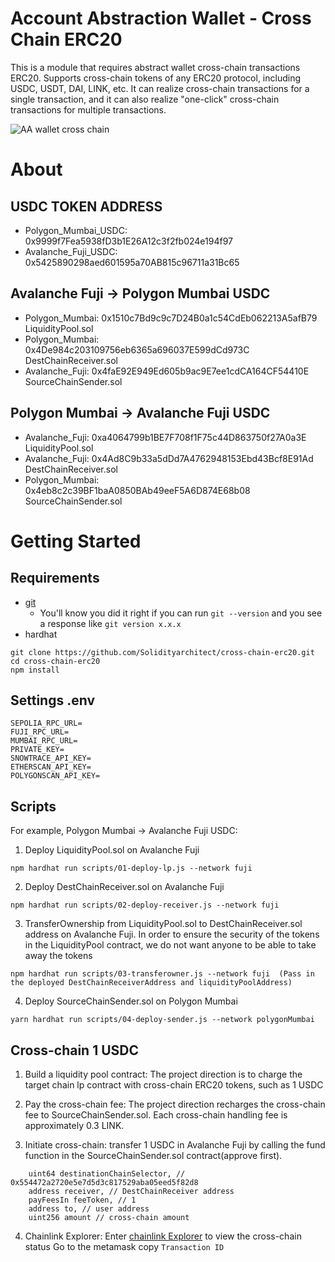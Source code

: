 # Account Abstraction Wallet - Cross Chain ERC20 
This is a module that requires abstract wallet cross-chain transactions ERC20.
Supports cross-chain tokens of any ERC20 protocol, including USDC, USDT, DAI, LINK, etc.
It can realize cross-chain transactions for a single transaction, and it can also realize "one-click" cross-chain transactions for multiple transactions.

![AA wallet cross chain](https://github.com/Solidityarchitect/cross-chain-erc20/assets/125990317/4ea809f6-9be7-429c-a573-de16b84c6c48)


# About

## USDC TOKEN ADDRESS
- Polygon_Mumbai_USDC: 0x9999f7Fea5938fD3b1E26A12c3f2fb024e194f97
- Avalanche_Fuji_USDC: 0x5425890298aed601595a70AB815c96711a31Bc65

## Avalanche Fuji -> Polygon Mumbai USDC
- Polygon_Mumbai:  0x1510c7Bd9c9c7D24B0a1c54CdEb062213A5afB79 LiquidityPool.sol
- Polygon_Mumbai: 0x4De984c203109756eb6365a696037E599dCd973C DestChainReceiver.sol
- Avalanche_Fuji: 0x4faE92E949Ed605b9ac9E7ee1cdCA164CF54410E SourceChainSender.sol

## Polygon Mumbai -> Avalanche Fuji USDC
- Avalanche_Fuji: 0xa4064799b1BE7F708f1F75c44D863750f27A0a3E LiquidityPool.sol
- Avalanche_Fuji: 0x4Ad8C9b33a5dDd7A4762948153Ebd43Bcf8E91Ad DestChainReceiver.sol
- Polygon_Mumbai: 0x4eb8c2c39BF1baA0850BAb49eeF5A6D874E68b08 SourceChainSender.sol

# Getting Started

## Requirements

- [git](https://git-scm.com/book/en/v2/Getting-Started-Installing-Git)
  - You'll know you did it right if you can run `git --version` and you see a response like `git version x.x.x`
- hardhat


```
git clone https://github.com/Solidityarchitect/cross-chain-erc20.git
cd cross-chain-erc20
npm install
```


## Settings .env

```
SEPOLIA_RPC_URL=
FUJI_RPC_URL=
MUMBAI_RPC_URL=
PRIVATE_KEY=
SNOWTRACE_API_KEY=
ETHERSCAN_API_KEY=
POLYGONSCAN_API_KEY=
```


## Scripts

For example, Polygon Mumbai -> Avalanche Fuji USDC:

1. Deploy LiquidityPool.sol on Avalanche Fuji

```
npm hardhat run scripts/01-deploy-lp.js --network fuji
```

2. Deploy DestChainReceiver.sol on Avalanche Fuji

```
npm hardhat run scripts/02-deploy-receiver.js --network fuji
```

3. TransferOwnership from LiquidityPool.sol to DestChainReceiver.sol address on Avalanche Fuji.
   In order to ensure the security of the tokens in the LiquidityPool contract, we do not want anyone to be able to take away the tokens

```
npm hardhat run scripts/03-transferowner.js --network fuji  (Pass in the deployed DestChainReceiverAddress and liquidityPoolAddress)
```

4. Deploy SourceChainSender.sol on Polygon Mumbai

```
yarn hardhat run scripts/04-deploy-sender.js --network polygonMumbai
```

## Cross-chain 1 USDC
1. Build a liquidity pool contract: The project direction is to charge the target chain lp contract with cross-chain ERC20 tokens, such as 1 USDC

2. Pay the cross-chain fee: The project direction recharges the cross-chain fee to SourceChainSender.sol. Each cross-chain handling fee is approximately 0.3 LINK.

3. Initiate cross-chain: transfer 1 USDC in Avalanche Fuji by calling the fund function in the SourceChainSender.sol contract(approve first).
```
    uint64 destinationChainSelector, // 0x554472a2720e5e7d5d3c817529aba05eed5f82d8
    address receiver, // DestChainReceiver address
    payFeesIn feeToken, // 1
    address to, // user address
    uint256 amount // cross-chain amount
 ```

 4. Chainlink Explorer: Enter [chainlink Explorer](https://ccip.chain.link/) to view the cross-chain status
    Go to the metamask copy ```Transaction ID ```
